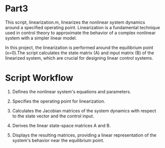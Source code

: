 # Part3

This script, linearization.m, linearizes the nonlinear system dynamics around a specified operating point. Linearization is a fundamental technique used in control theory to approximate the behavior of a complex nonlinear system with a simpler linear model.

In this project, the linearization is performed around the equilibrium point (x=0).The script calculates the state matrix (A) and input matrix (B) of the linearized system, which are crucial for designing linear control systems.


# Script Workflow

1. Defines the nonlinear system's equations and parameters.

2. Specifies the operating point for linearization.

3. Calculates the Jacobian matrices of the system dynamics with respect to the state vector and the control input.

4. Derives the linear state-space matrices A and B.

5. Displays the resulting matrices, providing a linear representation of the system's behavior near the equilibrium point.
